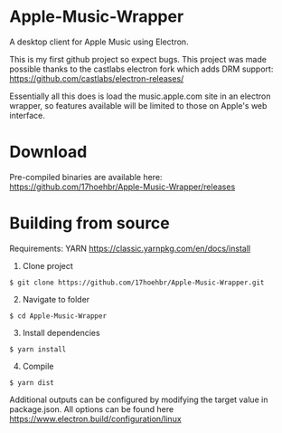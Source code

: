 # Apple-Music-Wrapper
A desktop client for Apple Music using Electron.

This is my first github project so expect bugs. This project was made possible thanks to the castlabs electron fork which adds DRM support: https://github.com/castlabs/electron-releases/

Essentially all this does is load the music.apple.com site in an electron wrapper, so features available will be limited to those on Apple's web interface.

# Download

Pre-compiled binaries are available here:
https://github.com/17hoehbr/Apple-Music-Wrapper/releases

# Building from source

Requirements: YARN https://classic.yarnpkg.com/en/docs/install

1. Clone project

```$ git clone https://github.com/17hoehbr/Apple-Music-Wrapper.git```

2. Navigate to folder 

```$ cd Apple-Music-Wrapper```

3. Install dependencies

```$ yarn install```

4. Compile

```$ yarn dist```

Additional outputs can be configured by modifying the target value in package.json. All options can be found here https://www.electron.build/configuration/linux

